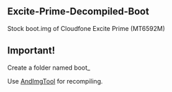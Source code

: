 ## Excite-Prime-Decompiled-Boot
Stock boot.img of Cloudfone Excite Prime (MT6592M)

## Important!
Create a folder named boot_

Use [AndImgTool](https://drive.google.com/file/d/0B5DM6ZSz3dh-SWE5UG5HSkFxajQ/view) for recompiling.


